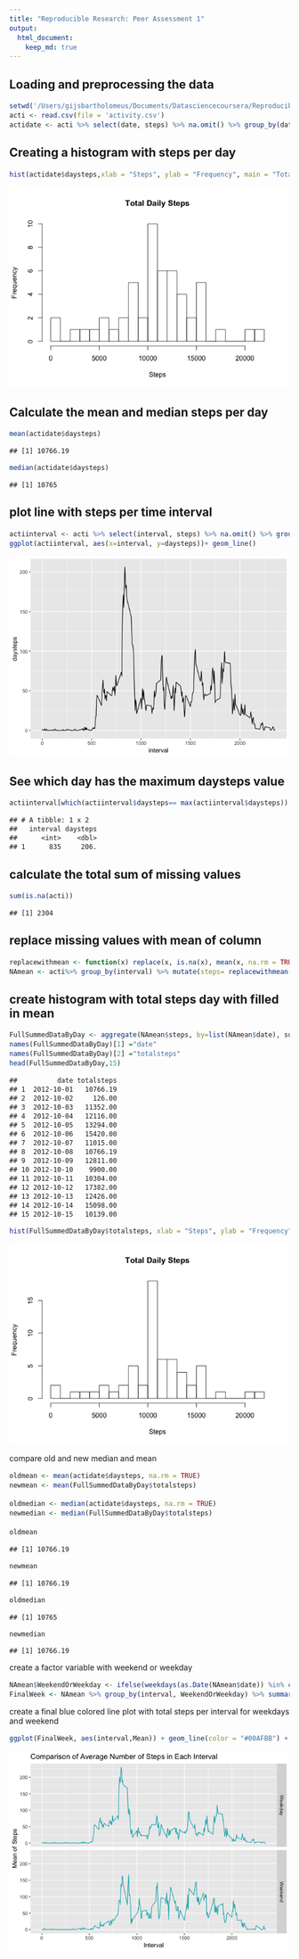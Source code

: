 ```yaml
---
title: "Reproducible Research: Peer Assessment 1"
output: 
  html_document:
    keep_md: true
---
```




## Loading and preprocessing the data

```r
setwd('/Users/gijsbartholomeus/Documents/Datasciencecoursera/Reproducible_data/Week2/RepData_PeerAssessment1/')
acti <- read.csv(file = 'activity.csv')
actidate <- acti %>% select(date, steps) %>% na.omit() %>% group_by(date) %>% summarize(daysteps=sum(steps)) 
```

## Creating a histogram with steps per day

```r
hist(actidate$daysteps,xlab = "Steps", ylab = "Frequency", main = "Total Daily Steps", breaks = 20)
```

![](PA1_template_files/figure-html/unnamed-chunk-2-1.png)<!-- -->

## Calculate the mean and median steps per day

```r
mean(actidate$daysteps)
```

```
## [1] 10766.19
```

```r
median(actidate$daysteps)
```

```
## [1] 10765
```

## plot line with steps per time interval

```r
actiinterval <- acti %>% select(interval, steps) %>% na.omit() %>% group_by(interval) %>% summarize(daysteps=mean(steps)) 
ggplot(actiinterval, aes(x=interval, y=daysteps))+ geom_line()
```

![](PA1_template_files/figure-html/unnamed-chunk-4-1.png)<!-- -->

## See which day has the maximum daysteps value

```r
actiinterval[which(actiinterval$daysteps== max(actiinterval$daysteps)),]
```

```
## # A tibble: 1 x 2
##   interval daysteps
##      <int>    <dbl>
## 1      835     206.
```

## calculate the total sum of missing values

```r
sum(is.na(acti))
```

```
## [1] 2304
```

## replace missing values with mean of column

```r
replacewithmean <- function(x) replace(x, is.na(x), mean(x, na.rm = TRUE))
NAmean <- acti%>% group_by(interval) %>% mutate(steps= replacewithmean(steps))
```

## create histogram with total steps day with filled in mean

```r
FullSummedDataByDay <- aggregate(NAmean$steps, by=list(NAmean$date), sum)
names(FullSummedDataByDay)[1] ="date"
names(FullSummedDataByDay)[2] ="totalsteps"
head(FullSummedDataByDay,15)
```

```
##          date totalsteps
## 1  2012-10-01   10766.19
## 2  2012-10-02     126.00
## 3  2012-10-03   11352.00
## 4  2012-10-04   12116.00
## 5  2012-10-05   13294.00
## 6  2012-10-06   15420.00
## 7  2012-10-07   11015.00
## 8  2012-10-08   10766.19
## 9  2012-10-09   12811.00
## 10 2012-10-10    9900.00
## 11 2012-10-11   10304.00
## 12 2012-10-12   17382.00
## 13 2012-10-13   12426.00
## 14 2012-10-14   15098.00
## 15 2012-10-15   10139.00
```

```r
hist(FullSummedDataByDay$totalsteps, xlab = "Steps", ylab = "Frequency", main = "Total Daily Steps", breaks = 20)
```

![](PA1_template_files/figure-html/unnamed-chunk-8-1.png)<!-- -->

compare old and new median and mean

```r
oldmean <- mean(actidate$daysteps, na.rm = TRUE)
newmean <- mean(FullSummedDataByDay$totalsteps)

oldmedian <- median(actidate$daysteps, na.rm = TRUE)
newmedian <- median(FullSummedDataByDay$totalsteps)

oldmean
```

```
## [1] 10766.19
```

```r
newmean
```

```
## [1] 10766.19
```

```r
oldmedian
```

```
## [1] 10765
```

```r
newmedian
```

```
## [1] 10766.19
```

create a factor variable with weekend or weekday

```r
NAmean$WeekendOrWeekday <- ifelse(weekdays(as.Date(NAmean$date)) %in% c("Monday", "Tuesday", "Wednesday", "Thursday", "Friday"), "Weekday", "Weekend")
FinalWeek <- NAmean %>% group_by(interval, WeekendOrWeekday) %>% summarise(Mean = mean(steps))
```

create a final blue colored line plot with total steps per interval for weekdays and weekend

```r
ggplot(FinalWeek, aes(interval,Mean)) + geom_line(color = "#00AFBB") + facet_grid(WeekendOrWeekday ~ .) + xlab("Interval") + ylab("Mean of Steps") + ggtitle("Comparison of Average Number of Steps in Each Interval")
```

![](PA1_template_files/figure-html/unnamed-chunk-11-1.png)<!-- -->
